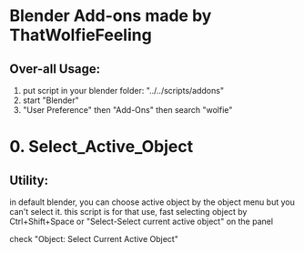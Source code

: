 # Blender Add-ons made by ThatWolfieFeeling

## Over-all Usage:
1. put script in your blender folder:
"../../scripts/addons"
2. start "Blender"
3. "User Preference" then "Add-Ons" then search "wolfie"

# 0. Select_Active_Object
## Utility:

in default blender, you can choose active object by the object menu but you can't select it.
this script is for that use,
fast selecting object by Ctrl+Shift+Space or "Select-Select current active object" on the panel

check "Object: Select Current Active Object"


